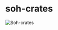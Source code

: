 soh-crates
========

![Soh-crates](https://raw.github.com/ohlol/socrates/master/socrates/static/img/bill-and-ted-socrates.jpg)
